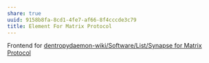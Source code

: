 ```yaml
---
share: true
uuid: 9158b8fa-8cd1-4fe7-af66-8f4cccde3c79
title: Element For Matrix Protocol
---
```

Frontend for [dentropydaemon-wiki/Software/List/Synapse for Matrix Protocol](/undefined)